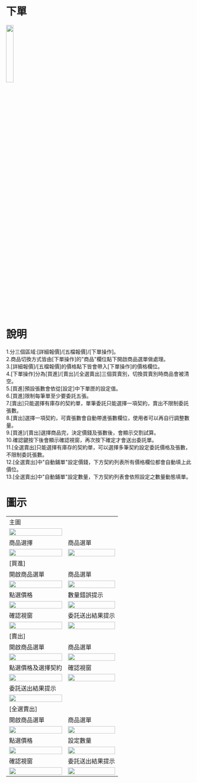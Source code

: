 # 下單
<img src="/img/icon/margin.png" width="20%" height="20%">

# 說明
1.分三個區域:[詳細報價]/[五檔報價]/[下單操作]。<br/>
2.商品切換方式皆由[下單操作]的"商品"欄位點下開啟商品選單做處理。<br/>
3.[詳細報價]/[五檔報價]的價格點下皆會帶入[下單操作]的價格欄位。<br/>
4.[下單操作]分為[買進]/[賣出]/[全選賣出]三個買賣別，切換買賣別時商品會被清空。<br/>
5.[買進]預設張數會依從[設定]中下單匣的設定值。<br/>
6.[買進]限制每筆單至少要委託五張。<br/>
7.[賣出]只能選擇有庫存的契約單，單筆委託只能選擇一項契約，賣出不限制委託張數。<br/>
8.[賣出]選擇一項契約，可賣張數會自動帶進張數欄位，使用者可以再自行調整數量。<br/>
9.[買進]/[賣出]選擇商品完，決定價錢及張數後，會顯示交割試算。<br/>
10.確認鍵按下後會顯示確認視窗，再次按下確定才會送出委託單。<br/>
11.[全選賣出]只能選擇有庫存的契約單，可以選擇多筆契約設定委託價格及張數，不限制委託張數。<br/>
12.[全選賣出]中"自動鋪單"設定價錢，下方契約列表所有價格欄位都會自動填上此價位。<br/>
13.[全選賣出]中"自動鋪單"設定數量，下方契約列表會依照設定之數量動態填單。<br/>

# 圖示
<table>
    <tr>
        <td>主圖</td> 
        <td></td> 
    </tr>
    <tr>
        <td><img src="/img/margin/main.png" width="100%" height="30%"></td> 
        <td></td> 
    </tr>
    <tr>
        <td>商品選擇</td> 
        <td>商品選單</td> 
    </tr>
    <tr>
        <td><img src="/img/margin/selectP_1.png" width="100%" height="30%"></td> 
        <td><img src="/img/margin/selectP_2.png" width="100%" height="30%"></td> 
    </tr>
    <tr>
    	<td colspan="2">[買進]</td>
    </tr>
    <tr>
        <td>開啟商品選單</td> 
        <td>商品選單</td> 
    </tr>
    <tr>
        <td><img src="/img/margin/buy/1.png" width="100%" height="30%"></td> 
        <td><img src="/img/margin/buy/2.png" width="100%" height="30%"></td> 
    </tr>
    <tr>
        <td>點選價格</td> 
        <td>數量錯誤提示</td> 
    </tr>
    <tr>
        <td><img src="/img/margin/buy/3.png" width="100%" height="30%"></td> 
        <td><img src="/img/margin/buy/limit.png" width="100%" height="30%"></td> 
    </tr>
    <tr>
        <td>確認視窗</td> 
        <td>委託送出結果提示</td> 
    </tr>
    <tr>
        <td><img src="/img/margin/buy/4.png" width="100%" height="30%"></td> 
        <td><img src="/img/margin/buy/5.png" width="100%" height="30%"></td> 
    </tr>
    <tr>
    	<td colspan="2">[賣出]</td>
    </tr>
    <tr>
        <td>開啟商品選單</td> 
        <td>商品選單</td> 
    </tr>
    <tr>
        <td><img src="/img/margin/sell/1.png" width="100%" height="30%"></td> 
        <td><img src="/img/margin/sell/2.png" width="100%" height="30%"></td> 
    </tr>
    <tr>
        <td>點選價格及選擇契約</td> 
        <td>確認視窗</td> 
    </tr>
    <tr>
        <td><img src="/img/margin/sell/3.png" width="100%" height="30%"></td> 
        <td><img src="/img/margin/sell/4.png" width="100%" height="30%"></td> 
    </tr>
    <tr>
        <td>委託送出結果提示</td> 
        <td></td> 
    </tr>
    <tr>
        <td><img src="/img/margin/sell/5.png" width="100%" height="30%"></td> 
        <td></td> 
    </tr>
    <tr>
    	<td colspan="2">[全選賣出]</td>
    </tr>
    <tr>
        <td>開啟商品選單</td> 
        <td>商品選單</td> 
    </tr>
    <tr>
        <td><img src="/img/margin/sells/1.png" width="100%" height="30%"></td> 
        <td><img src="/img/margin/sells/2.png" width="100%" height="30%"></td> 
    </tr>
    <tr>
        <td>點選價格</td> 
        <td>設定數量</td> 
    </tr>
    <tr>
        <td><img src="/img/margin/sells/3.png" width="100%" height="30%"></td> 
        <td><img src="/img/margin/sells/4.png" width="100%" height="30%"></td> 
    </tr>
    <tr>
    	<td>確認視窗</td>
        <td>委託送出結果提示</td> 
    </tr>
    <tr>
        <td><img src="/img/margin/sells/5.png" width="100%" height="30%"></td> 
        <td><img src="/img/margin/sells/6.png" width="100%" height="30%"></td> 
    </tr>
</table>
